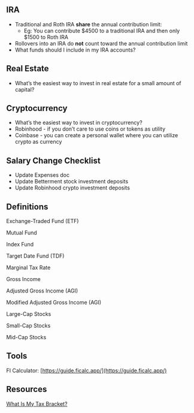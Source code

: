 ## IRA

-   Traditional and Roth IRA **share** the annual contribution limit:
    -   Eg: You can contribute $4500 to a traditional IRA and then only $1500 to Roth IRA
-   Rollovers into an IRA do **not** count toward the annual contribution limit
-   What funds should I include in my IRA accounts?

## Real Estate

-   What’s the easiest way to invest in real estate for a small amount of capital?

## Cryptocurrency

-   What’s the easiest way to invest in cryptocurrency?
-   Robinhood - if you don’t care to use coins or tokens as utility
-   Coinbase - you can create a personal wallet where you can utilize crypto as currency

## Salary Change Checklist

-   Update Expenses doc
-   Update Betterment stock investment deposits
-   Update Robinhood crypto investment deposits

## Definitions

Exchange-Traded Fund (ETF)

Mutual Fund

Index Fund

Target Date Fund (TDF)

Marginal Tax Rate

Gross Income

Adjusted Gross Income (AGI)

Modified Adjusted Gross Income (AGI)

Large-Cap Stocks

Small-Cap Stocks

Mid-Cap Stocks

## Tools

FI Calculator: [](https://guide.ficalc.app/)[https://guide.ficalc.app/](https://guide.ficalc.app/)

## Resources

[What Is My Tax Bracket?](https://turbotax.intuit.com/tax-tips/irs-tax-return/what-is-my-tax-bracket/L3Dtkab8G)